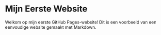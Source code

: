 # Mijn Eerste Website

Welkom op mijn eerste GitHub Pages-website!
Dit is een voorbeeld van een eenvoudige website gemaakt met Markdown.
